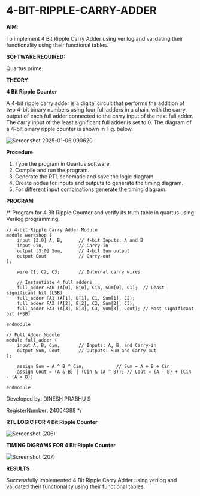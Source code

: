 # 4-BIT-RIPPLE-CARRY-ADDER

**AIM:**

To implement 4 Bit Ripple Carry Adder using verilog and validating their functionality using their functional tables.

**SOFTWARE REQUIRED:**

Quartus prime

**THEORY**

**4 Bit Ripple Counter**

A 4-bit ripple carry adder is a digital circuit that performs the addition of two 4-bit binary numbers using four full adders in a chain, with the carry output of each full adder connected to the carry input of the next full adder. The carry input of the least significant full adder is set to 0.
The diagram of a 4-bit binary ripple counter is shown in Fig. below.

![Screenshot 2025-01-06 090620](https://github.com/user-attachments/assets/4a18971c-0ab8-4c34-93e1-c915ef93c9e9)

**Procedure**

1. Type the program in Quartus software.
2. Compile and run the program.
3. Generate the RTL schematic and save the logic diagram.
4. Create nodes for inputs and outputs to generate the timing diagram.
5. For different input combinations generate the timing diagram.

**PROGRAM**

/* Program for 4 Bit Ripple Counter and verify its truth table in quartus using Verilog programming.
```
// 4-bit Ripple Carry Adder Module
module workshop (
    input [3:0] A, B,      // 4-bit Inputs: A and B
    input Cin,             // Carry-in
    output [3:0] Sum,      // 4-bit Sum output
    output Cout            // Carry-out
);

    wire C1, C2, C3;       // Internal carry wires

    // Instantiate 4 full adders
    full_adder FA0 (A[0], B[0], Cin, Sum[0], C1);  // Least significant bit (LSB)
    full_adder FA1 (A[1], B[1], C1, Sum[1], C2);
    full_adder FA2 (A[2], B[2], C2, Sum[2], C3);
    full_adder FA3 (A[3], B[3], C3, Sum[3], Cout); // Most significant bit (MSB)

endmodule 

// Full Adder Module
module full_adder (
    input A, B, Cin,       // Inputs: A, B, and Carry-in
    output Sum, Cout       // Outputs: Sum and Carry-out
);

    assign Sum = A ^ B ^ Cin;            // Sum = A ⊕ B ⊕ Cin
    assign Cout = (A & B) | (Cin & (A ^ B)); // Cout = (A ⋅ B) + (Cin ⋅ (A ⊕ B))

endmodule
```
 Developed by: DINESH PRABHU S
 
 RegisterNumber: 24004388
*/

**RTL LOGIC FOR 4 Bit Ripple Counter**

![Screenshot (206)](https://github.com/user-attachments/assets/ee2ecc74-79ac-4808-86b1-9fe707990a1d)


**TIMING DIGRAMS FOR 4 Bit Ripple Counter**

![Screenshot (207)](https://github.com/user-attachments/assets/c1ebd5d5-857e-4a01-91e0-940b868b97b8)


**RESULTS**

Successfully implemented 4 Bit Ripple Carry Adder using verilog and validated their functionality using their functional tables.
